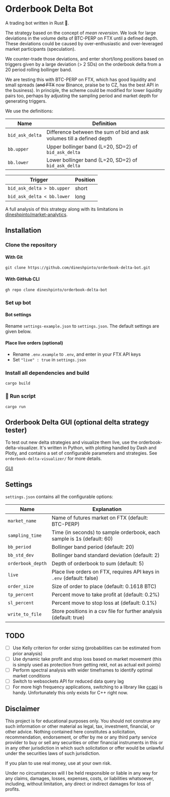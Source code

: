 # Orderbook Delta Bot

A trading bot written in Rust 🦀.

The strategy based on the concept of *mean reversion*. We look for large deviations in the volume delta of BTC-PERP on
FTX until a defined depth.
These deviations could be caused by over-enthusiastic and over-leveraged market participants (speculation).

We counter-trade those deviations, and enter short/long positions based on triggers given by a large deviation
(> 2 SDs) on the orderbook delta from a 20 period rolling bollinger band.

We are testing this with BTC-PERP on FTX, which has good liquidity and small spreads (~~and FTX~~ now Binance, praise be to CZ, has the best API
in the business). In principle, the scheme could be modified for lower liquidity pairs too, perhaps by adjusting
the sampling period and market depth for generating triggers.

We use the definitions:

| Name            | Definition                                                             |
|-----------------|------------------------------------------------------------------------|
| `bid_ask_delta` | Difference between the sum of bid and ask volumes till a defined depth |
| `bb.upper`      | Upper bollinger band (L=20, SD=2) of `bid_ask_delta`                   |
| `bb.lower`      | Lower bollinger band (L=20, SD=2) of `bid_ask_delta`                   |

| Trigger                    | Position |
|----------------------------|----------|
| `bid_ask_delta > bb.upper` | short    |
| `bid_ask_delta < bb.lower` | long     |

A full analysis of this strategy along with its limitations in
[dineshpinto/market-analytics](https://github.com/dineshpinto/market-analytics).

## Installation

### Clone the repository

#### With Git

```shell
git clone https://github.com/dineshpinto/orderbook-delta-bot.git
```

#### With GitHub CLI

```shell
gh repo clone dineshpinto/orderbook-delta-bot
```

### Set up bot

#### Bot settings

Rename `settings-example.json` to `settings.json`. The default settings are given below.

#### Place live orders (optional)

- Rename `.env.example` to `.env`, and enter in your FTX API keys
- Set `"live" : true` in `settings.json`

### Install all dependencies and build

```shell
cargo build
```

### 🫡 Run script

```shell
cargo run
```

## Orderbook Delta GUI (optional delta strategy tester)

To test out new delta strategies and visualize them live, use the orderbook-delta-visualizer. 
It's written in Python, with plotting handled by Dash and Plotly, and contains a set of configurable parameters 
and strategies. See `orderbook-delta-visualizer/` for more details.

[GUI](https://user-images.githubusercontent.com/15251343/176155957-e6096eb1-a1ef-4373-b66e-7ebaa83b5b84.mov)

## Settings

`settings.json` contains all the configurable options:

| Name              | Explanation                                                            |
|-------------------|------------------------------------------------------------------------|
| `market_name`     | Name of futures market on FTX (default: BTC-PERP)                      |
| `sampling_time`   | Time (in seconds) to sample orderbook, each sample is 1s (default: 60) |
| `bb_period`       | Bollinger band period (default: 20)                                    |
| `bb_std_dev`      | Bollinger band standard deviation (default: 2)                         |
| `orderbook_depth` | Depth of orderbook to sum (default: 5)                                 |
| `live`            | Place live orders on FTX, requires API keys in `.env` (default: false) |
| `order_size`      | Size of order to place (default: 0.1618 BTC)                           |
| `tp_percent`      | Percent move to take profit at (default: 0.2%)                         |
| `sl_percent`      | Percent move to stop loss at (default: 0.1%)                           |
| `write_to_file`   | Store positions in a csv file for further analysis (default: true)     |

## TODO

- [ ] Use Kelly criterion for order sizing (probabilities can be estimated from prior analysis)
- [ ] Use dynamic take profit and stop loss based on market movement (this is simply used as protection from getting
  rekt, not as actual exit points)
- [ ] Perform spectral analysis with wider timeframes to identify optimal
  market conditions
- [ ] Switch to websockets API for reduced data query lag
- [ ] For more high frequency applications, switching to a library
  like [ccapi](https://github.com/crypto-chassis/ccapi/) is handy. Unfortunately this only exists for C++ right now.

## Disclaimer

This project is for educational purposes only. You should not construe any such information or other material as legal,
tax, investment, financial, or other advice. Nothing contained here constitutes a solicitation, recommendation,
endorsement, or offer by me or any third party service provider to buy or sell any securities or other financial
instruments in this or in any other jurisdiction in which such solicitation or offer would be unlawful under the
securities laws of such jurisdiction.

If you plan to use real money, use at your own risk.

Under no circumstances will I be held responsible or liable in any way for any claims, damages, losses, expenses, costs,
or liabilities whatsoever, including, without limitation, any direct or indirect damages for loss of profits.
